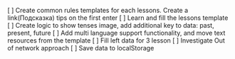 [ ] Create common rules templates for each lessons. Create a link(Подсказка) tips on the first enter
[ ] Learn and fill the lessons template
[ ] Create logic to show tenses image, add additional key to data: past, present, future
[ ] Add multi language support functionality, and move text resources from the template
[ ] Fill left data for 3 lesson
[ ] Investigate Out of network approach
[ ] Save data to localStorage